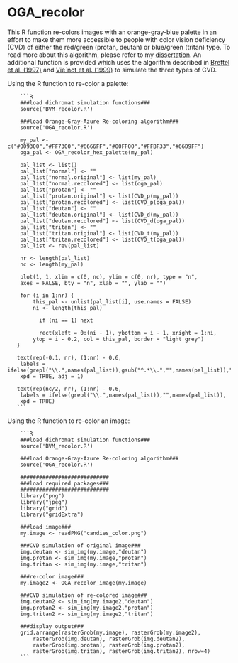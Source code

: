 # OGA_recolor
This R function re-colors images with an orange-gray-blue palette in an effort to make them more accessible to people with color vision deficiency (CVD) of either the red/green (protan, deutan) or blue/green (tritan) type.  To read more about this algorithm, please refer to my [dissertation](http://academicworks.cuny.edu/gc_etds/1243/).  An additional function is provided which uses the algorithm described in [Brettel et al. (1997)](http://vision.psychol.cam.ac.uk/jdmollon/papers/Dichromat_simulation.pdf) and [Vie´not et al. (1999)](http://vision.psychol.cam.ac.uk/jdmollon/papers/colourmaps.pdf)  to simulate the three types of CVD. 

Using the R function to re-color a palette:

        ```R
        ###load dichromat simulation functions###
        source('BVM_recolor.R')
        
        ###load Orange-Gray-Azure Re-coloring algorithm###
        source('OGA_recolor.R')
        
        my_pal <- c("#009300","#FF7300","#6666FF","#00FF00","#FFBF33","#66D9FF")
        oga_pal <- OGA_recolor_hex_palette(my_pal)
	
        pal_list <- list()
        pal_list["normal"] <- ""
        pal_list["normal.original"] <- list(my_pal)
        pal_list["normal.recolored"] <- list(oga_pal)
        pal_list["protan"] <- ""
        pal_list["protan.original"] <- list(CVD_p(my_pal))
        pal_list["protan.recolored"] <- list(CVD_p(oga_pal))
        pal_list["deutan"] <- ""
        pal_list["deutan.original"] <- list(CVD_d(my_pal))
        pal_list["deutan.recolored"] <- list(CVD_d(oga_pal))
        pal_list["tritan"] <- ""
        pal_list["tritan.original"] <- list(CVD_t(my_pal))
        pal_list["tritan.recolored"] <- list(CVD_t(oga_pal))
        pal_list <- rev(pal_list)
        
        nr <- length(pal_list)
        nc <- length(my_pal)
  
        plot(1, 1, xlim = c(0, nc), ylim = c(0, nr), type = "n", 
	    axes = FALSE, bty = "n", xlab = "", ylab = "")
	
        for (i in 1:nr) {
	        this_pal <- unlist(pal_list[i], use.names = FALSE)
	        ni <- length(this_pal)
		
              if (ni == 1) next
		
              rect(xleft = 0:(ni - 1), ybottom = i - 1, xright = 1:ni, 
		    ytop = i - 0.2, col = this_pal, border = "light grey")
       }
	
       text(rep(-0.1, nr), (1:nr) - 0.6, 
	    labels = ifelse(grepl("\\.",names(pal_list)),gsub("^.*\\.","",names(pal_list)),""), 
	    xpd = TRUE, adj = 1)
	
       text(rep(nc/2, nr), (1:nr) - 0.6, 
	    labels = ifelse(grepl("\\.",names(pal_list)),"",names(pal_list)), 
	    xpd = TRUE)
       ```


Using the R function to re-color an image:

        ```R
        ###load dichromat simulation functions###
        source('BVM_recolor.R')
        
        ###load Orange-Gray-Azure Re-coloring algorithm###
        source('OGA_recolor.R')
        
        ############################
        ###load required packages###
        ############################
        library("png")
        library("jpeg")		
        library("grid")
        library("gridExtra")
        
        ###load image###
        my.image <- readPNG("candies_color.png")
        
        ###CVD simulation of original image###
        img.deutan <- sim_img(my.image,"deutan")
        img.protan <- sim_img(my.image,"protan")
        img.tritan <- sim_img(my.image,"tritan")

        ###re-color image###
        my.image2 <- OGA_recolor_image(my.image)
        
        ###CVD simulation of re-colored image###
        img.deutan2 <- sim_img(my.image2,"deutan")
        img.protan2 <- sim_img(my.image2,"protan")
        img.tritan2 <- sim_img(my.image2,"tritan")
        
        ###display output###
        grid.arrange(rasterGrob(my.image), rasterGrob(my.image2), 
            rasterGrob(img.deutan), rasterGrob(img.deutan2), 
            rasterGrob(img.protan), rasterGrob(img.protan2), 
            rasterGrob(img.tritan), rasterGrob(img.tritan2), nrow=4)
        ```
